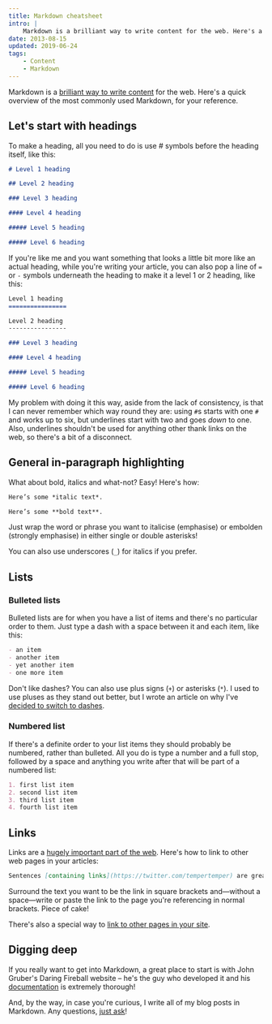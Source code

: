 ```yaml
---
title: Markdown cheatsheet
intro: |
    Markdown is a brilliant way to write content for the web. Here's a quick overview of the most commonly used Markdown, for your reference.
date: 2013-08-15
updated: 2019-06-24
tags:
    - Content
    - Markdown
---
```


Markdown is a [brilliant way to write content](http://tempertemper.net/blog/what-is-markdown) for the web. Here's a quick overview of the most commonly used Markdown, for your reference.


## Let's start with headings

To make a heading, all you need to do is use # symbols before the heading itself, like this:

```markdown
# Level 1 heading

## Level 2 heading

### Level 3 heading

#### Level 4 heading

##### Level 5 heading

##### Level 6 heading
```

If you're like me and you want something that looks a little bit more like an actual heading, while you're writing your article, you can also pop a line of `=` or `-` symbols underneath the heading to make it a level 1 or 2 heading, like this:

```markdown
Level 1 heading
================

Level 2 heading
----------------

### Level 3 heading

#### Level 4 heading

##### Level 5 heading

##### Level 6 heading
```

My problem with doing it this way, aside from the lack of consistency, is that I can never remember which way round they are: using `#`s starts with one `#` and works up to six, but underlines start with two and goes *down* to one. Also, underlines shouldn't be used for anything other thank links on the web, so there's a bit of a disconnect.


## General in-paragraph highlighting

What about bold, italics and what-not? Easy! Here's how:

```markdown
Here’s some *italic text*.

Here’s some **bold text**.
```

Just wrap the word or phrase you want to italicise (emphasise) or embolden (strongly emphasise) in either single or double asterisks!

You can also use underscores (`_`) for italics if you prefer.


## Lists

### Bulleted lists

Bulleted lists are for when you have a list of items and there's no particular order to them. Just type a dash with a space between it and each item, like this:

```markdown
- an item
- another item
- yet another item
- one more item
```

Don't like dashes? You can also use plus signs (`+`) or asterisks (`*`). I used to use pluses as they stand out better, but I wrote an article on why I've [decided to switch to dashes](/blog/dashes-asterisks-and-plus-signs).

### Numbered list

If there's a definite order to your list items they should probably be numbered, rather than bulleted. All you do is type a number and a full stop, followed by a space and anything you write after that will be part of a numbered list:

```markdown
1. first list item
2. second list item
3. third list item
4. fourth list item
```


## Links

Links are a [hugely important part of the web](/blog/links-make-the-web-go-round). Here's how to link to other web pages in your articles:

```markdown
Sentences [containing links](https://twitter.com/tempertemper) are great.
```

Surround the text you want to be the link in square brackets and—without a space—write or paste the link to the page you're referencing in normal brackets. Piece of cake!

There's also a special way to [link to other pages in your site](/blog/how-to-write-a-link-using-markdown).


## Digging deep

If you really want to get into Markdown, a great place to start is with John Gruber's Daring Fireball website – he's the guy who developed it and his [documentation](http://daringfireball.net/projects/markdown/) is extremely thorough!

And, by the way, in case you're curious, I write all of my blog posts in Markdown. Any questions, [just ask](https://twitter.com/tempertemper)!
